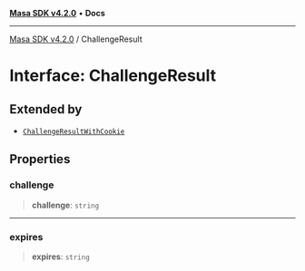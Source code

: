 [**Masa SDK v4.2.0**](../README.md) • **Docs**

***

[Masa SDK v4.2.0](../globals.md) / ChallengeResult

# Interface: ChallengeResult

## Extended by

- [`ChallengeResultWithCookie`](ChallengeResultWithCookie.md)

## Properties

### challenge

> **challenge**: `string`

***

### expires

> **expires**: `string`
